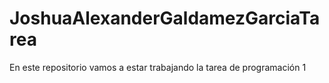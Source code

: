 # JoshuaAlexanderGaldamezGarciaTarea
En este repositorio vamos a estar trabajando la tarea de programación 1
